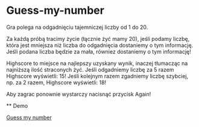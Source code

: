 # Guess-my-number

Gra polega na odgadnięciu tajemniczej liczby od 1 do 20.

Za każdą próbą tracimy życie (łącznie żyć mamy 20), jeśli podamy liczbę, która jest mniejsza niż liczba do odgadnięcia dostaniemy o tym informację.
Jeśli podana liczba będzie za mała, równiez dostaniemy o tym informację!

Highscore to miejsce na najlepszy uzyskany wynik, inaczej tłumacząc na najniższą ilość straconych żyć.
Jeśli odgadniemy liczbę za 5 razem Highscore wyświetli: 15!
Jeśli kolejnym razem zgadniemy liczbę szybciej, np. za 2 razem, Highscore wyświetli: 18!

Aby zagrac ponownie wystarczy nacisnąć przycisk Again!

** Demo

[Guess my number](https://r0galkj.github.io/Guess-my-number/)
